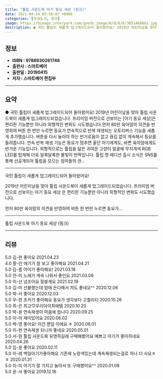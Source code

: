 ```yaml
---
title: "튤립 사운드북 아기 동요 세상 (핑크)"
date: 2021-04-24 05:58:07 +0900
categories: [국내도서, 유아]
image: https://bimage.interpark.com/goods_image/6/8/8/6/305146886s.jpg
description: ● 국민 튤립이 새롭게 업그레이드되어 돌아왔어요! 2019년 어린이날을 맞아 튤립 사운드북이 새롭게 업그레이드되었습니다. 프리미엄 버전으로 선보이는 [아기 동요 세상]은 편리한 기능뿐만 아니라 외형적인 변화도 시도했습니다.먼저 80만 육아맘의 의견을 반영하여 버튼 한 번만 누르면 동요
---
```


## **정보**

- **ISBN : 9788930261746**
- **출판사 : 스마트베어**
- **출판일 : 20190415**
- **저자 : 스마트베어 편집부**

------



## **요약**

●  국민 튤립이 새롭게 업그레이드되어 돌아왔어요! 2019년 어린이날을 맞아 튤립 사운드북이 새롭게 업그레이드되었습니다. 프리미엄 버전으로 선보이는 [아기 동요 세상]은 편리한 기능뿐만 아니라 외형적인 변화도 시도했습니다.먼저 80만 육아맘의 의견을 반영하여 버튼 한 번만 누르면 동요가 연속적으로 반복 재생되는 오토리버스 기능을 새롭게 추가했습니다. 버튼을 다시 눌러야 하는 번거로움이 없고 끊김 없이 계속해서 동요를 들려줍니다. 연속 반복 재생 기능은 동요가 멈추면 울던 아기에게도, 바쁜 육아맘에게도 반가운 기능입니다. 외형적으로는 튤립을 닮은 귀여운 고양이 얼굴에 무지개색 RGB LED를 탑재해 더욱 알록달록한 불빛이 반짝입니다. 튤립 캣 에디션 출시 소식은 SNS를 통해 선공개되어 튤립을 모으는 엄마들의 관...

------

국민 튤립이 새롭게 업그레이드되어 돌아왔어요!

2019년 어린이날을 맞아 튤립 사운드북이 새롭게 업그레이드되었습니다. 프리미엄 버전으로 선보이는  아기 동요 세상 은 편리한 기능뿐만 아니라 외형적인 변화도 시도했습니다.

먼저 80만 육아맘의 의견을 반영하여 버튼 한 번만 누르면 동요가... 

------


튤립 사운드북 아기 동요 세상 (핑크) 

------


## **리뷰** 

5.0 김-현 좋아요 2021.04.23 <br/>4.0 황-인 애기가 잘 보고 좋아해요 2021.04.21 <br/>5.0 김-름 아이가 좋아해요!  2021.03.18 <br/>5.0 안-미 노래가 계속 나와서 좋인요 2021.03.08 <br/>5.0 이-선 넘조아요 잘쓸게요 2021.02.19 <br/>5.0 김-미 선물했는데 맘에 든다해서 저도 좋네요^^ 2020.12.06 <br/>5.0 박-서 좋아요  2020.12.03 <br/>5.0 우-현 조카가 좋아해요 동요가 생각보다 고퀄리티 2020.10.26 <br/>5.0 최-은 최고♡우리아이최애템 2020.10.20 <br/>5.0 박-윤 연속재생이 마음에 듭니다 2020.09.25 <br/>5.0 이-아 재미있어요 2020.06.02 <br/>5.0 박-영 좋아요! 이건 랜덤 이에요 ㅎ 2020.06.01 <br/>5.0 이-현 연속재생 되니까 좋네요 2020.05.01 <br/>5.0 서-원 튤립 사운드북 유명하길래 구매해봤어요 예쁘고 아기가 좋아하네요 2020.04.26 <br/>5.0 임-윤 좋아요 2020.02.11 <br/>5.0 이-례 백일아기가좋아해요 기존에 노랑색있는데 계속재생되는걸로 하나 더 사요ㅎㅎ 2020.01.31 <br/>5.0 이-미 아기가 잘 가지고 놀아서 또 구매했어요^^ 2020.01.08 <br/>5.0 윤-서 좋아요 2019.12.16 <br/>